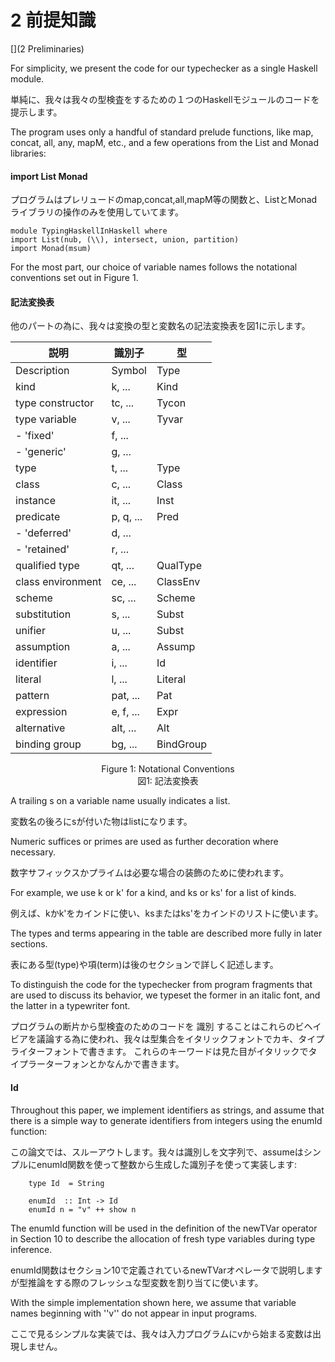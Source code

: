 # 2 前提知識
[](2 Preliminaries)

For simplicity, we present the code for our typechecker as a single Haskell module.

単純に、我々は我々の型検査をするための１つのHaskellモジュールのコードを提示します。

The program uses only a handful of standard prelude functions, like map, concat, all, any, mapM, etc., and a few operations from the List and Monad libraries:

#### import List Monad

プログラムはプレリュードのmap,concat,all,mapM等の関数と、ListとMonadライブラリの操作のみを使用していてます。

	module TypingHaskellInHaskell where
	import List(nub, (\\), intersect, union, partition)
	import Monad(msum)

For the most part, our choice of variable names follows the notational conventions set out in Figure 1.

#### 記法変換表

他のパートの為に、我々は変換の型と変数名の記法変換表を図1に示します。

| 説明				| 識別子		| 型 		|
|-------------------|-----------|-----------|
| Description		| Symbol	| Type 		|
| kind				| k, ...	| Kind		|
| type constructor	| tc, ...	| Tycon		|
| type variable		| v, ...	| Tyvar		|
| - 'fixed'			| f, ...	| 			|
| - 'generic'		| g, ...	| 			|
| type				| t, ...	| Type		|
| class				| c, ...	| Class		|
| instance			| it, ...	| Inst		|
| predicate			| p, q, ...	| Pred		|
| - 'deferred'		| d, ...	| 			|
| - 'retained'		| r, ...	| 			|
| qualified type	| qt, ...	| QualType	|
| class environment	| ce, ...	| ClassEnv	|
| scheme			| sc, ...	| Scheme	|
| substitution		| s, ...	| Subst		|
| unifier			| u, ...	| Subst		|
| assumption		| a, ...	| Assump	|
| identifier		| i, ...	| Id		|
| literal			| l, ...	| Literal	|
| pattern			| pat, ...	| Pat		|
| expression		| e, f, ...	| Expr		|
| alternative		| alt, ...	| Alt		|
| binding group		| bg, ...	| BindGroup	|

<center>
Figure 1: Notational Conventions
</center>
<center>
図1: 記法変換表
</center>

A trailing s on a variable name usually indicates a list.

変数名の後ろにsが付いた物はlistになります。

Numeric suffices or primes are used as further decoration where necessary.

数字サフィックスかプライムは必要な場合の装飾のために使われます。

For example, we use k or k' for a kind, and ks or ks' for a list of kinds.

例えば、kかk'をカインドに使い、ksまたはks'をカインドのリストに使います。

The types and terms appearing in the table are described more fully in later sections.

表にある型(type)や項(term)は後のセクションで詳しく記述します。

To distinguish the code for the typechecker from program fragments that are used to discuss its behavior, we typeset the former in an italic font, and the latter in a typewriter font.

プログラムの断片から型検査のためのコードを 識別 することはこれらのビヘイビアを議論する為に使われ、我々は型集合をイタリックフォントでカキ、タイプライターフォントで書きます。
これらのキーワードは見た目がイタリックでタイプラーターフォンとかなんかで書きます。

#### Id

Throughout this paper, we implement identifiers as strings, and assume that there is a simple way to generate identifiers from integers using the enumId function:

この論文では、スルーアウトします。我々は識別しを文字列で、assumeはシンプルにenumId関数を使って整数から生成した識別子を使って実装します:

		type Id  = String

		enumId  :: Int -> Id
		enumId n = "v" ++ show n

The enumId function will be used in the definition of the newTVar operator in Section 10 to describe the allocation of fresh type variables during type inference.

enumId関数はセクション10で定義されているnewTVarオペレータで説明しますが型推論をする際のフレッシュな型変数を割り当てに使います。

With the simple implementation shown here, we assume that variable names beginning with ''v'' do not appear in input programs.

ここで見るシンプルな実装では、我々は入力プログラムにvから始まる変数は出現しません。

